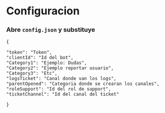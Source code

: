 
# Configuracion
### Abre `config.json` y substituye

    {

    "token": "Token",
    "clientId": "Id del bot",
    "Category1": "Ejemplo: Dudas",
    "Category2": "Ejemplo reportar usuario",
    "Category3": "Etc",
    "logsTicket": "Canal donde van los logs",    
    "parentOpened": "Categoria donde se crearan los canales",     
    "roleSupport": "Id del rol de support",
    "ticketChannel": "Id del canal del ticket" 
    
    } 


